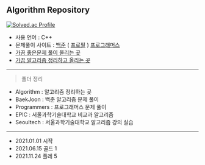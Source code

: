## Algorithm Repository

[![Solved.ac Profile](http://mazassumnida.wtf/api/v2/generate_badge?boj=husk321)](https://solved.ac/husk321/)

- 사용 언어 : C++
- 문제풀이 사이트 : [백준](https://www.acmicpc.net/)   ( [프로필](https://www.acmicpc.net/user/husk321) )  [프로그래머스](https://programmers.co.kr/)
- [가끔 좋은문제 풀이 올리는  곳](https://husk321.tistory.com/category/%EC%BE%8C%EB%9D%BD%EC%97%86%EB%8A%94%20%EC%B1%85%EC%9E%84%20%28%EA%B3%B5%EB%B6%80%29/%EC%95%8C%EA%B3%A0%EB%A6%AC%EC%A6%98%20%EB%AC%B8%EC%A0%9C%ED%92%80%EC%9D%B4)
- [가끔 알고리즘 정리하고 올리는 곳](https://husk321.tistory.com/category/%EC%BE%8C%EB%9D%BD%EC%97%86%EB%8A%94%20%EC%B1%85%EC%9E%84%20%28%EA%B3%B5%EB%B6%80%29/%EC%95%8C%EA%B3%A0%EB%A6%AC%EC%A6%98%20%EA%B3%B5%EB%B6%80)
----
> 폴더 정리
- Algorithm : 알고리즘 정리하는 곳
- BaekJoon : 백준 알고리즘 문제 풀이
- Programmers : 프로그래머스 문제 풀이
- EPIC : 서울과학기술대학교 비교과 알고리즘 
- Seoultech : 서울과학기술대학교 알고리즘 강의 실습

----
- 2021.01.01 시작
- 2021.06.15 골드 1 
- 2021.11.24 플레 5


